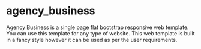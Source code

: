 # agency_business
Agency Business is a single page flat bootstrap responsive web template. You can use this template for any type of website. This web template is built in a fancy style however it can be used  as per the user requirements.
